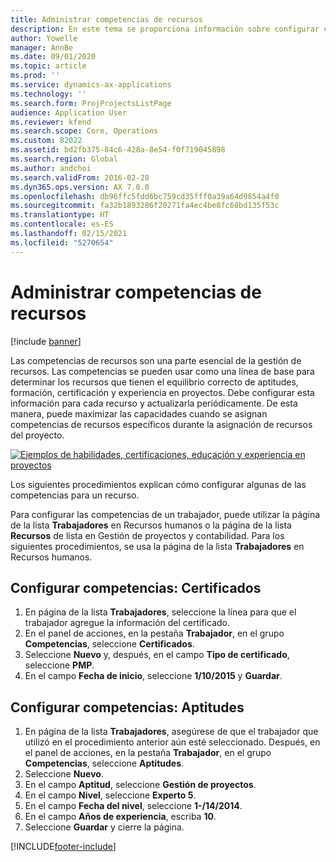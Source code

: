 ```yaml
---
title: Administrar competencias de recursos
description: En este tema se proporciona información sobre configurar competencias para recursos de proyecto.
author: Yowelle
manager: AnnBe
ms.date: 09/01/2020
ms.topic: article
ms.prod: ''
ms.service: dynamics-ax-applications
ms.technology: ''
ms.search.form: ProjProjectsListPage
audience: Application User
ms.reviewer: kfend
ms.search.scope: Core, Operations
ms.custom: 82022
ms.assetid: bd2fb375-84c6-428a-8e54-f0f719045898
ms.search.region: Global
ms.author: andchoi
ms.search.validFrom: 2016-02-28
ms.dyn365.ops.version: AX 7.0.0
ms.openlocfilehash: db96ffc5fdd6bc759cd35fff0a39a64d9854a4f0
ms.sourcegitcommit: fa32b1893286f20271fa4ec4be8fc68bd135f53c
ms.translationtype: HT
ms.contentlocale: es-ES
ms.lasthandoff: 02/15/2021
ms.locfileid: "5270654"
---
```

# <a name="manage-resource-competencies"></a>Administrar competencias de recursos

[!include [banner](../includes/banner.md)]

Las competencias de recursos son una parte esencial de la gestión de recursos. Las competencias se pueden usar como una línea de base para determinar los recursos que tienen el equilibrio correcto de aptitudes, formación, certificación y experiencia en proyectos. Debe configurar esta información para cada recurso y actualizarla periódicamente. De esta manera, puede maximizar las capacidades cuando se asignan competencias de recursos específicos durante la asignación de recursos del proyecto.

[![Ejemplos de habilidades, certificaciones, educación y experiencia en proyectos](./media/projectresourcing06-1024x383.jpg)](./media/projectresourcing06.jpg)

Los siguientes procedimientos explican cómo configurar algunas de las competencias para un recurso.

Para configurar las competencias de un trabajador, puede utilizar la página de la lista **Trabajadores** en Recursos humanos o la página de la lista **Recursos** de lista en Gestión de proyectos y contabilidad. Para los siguientes procedimientos, se usa la página de la lista **Trabajadores** en Recursos humanos.

## <a name="set-up-competencies-certificates"></a>Configurar competencias: Certificados

1. En página de la lista **Trabajadores**, seleccione la línea para que el trabajador agregue la información del certificado.
2. En el panel de acciones, en la pestaña **Trabajador**, en el grupo **Competencias**, seleccione **Certificados**.
3. Seleccione **Nuevo** y, después, en el campo **Tipo de certificado**, seleccione **PMP**.
4. En el campo **Fecha de inicio**, seleccione **1/10/2015** y **Guardar**.

## <a name="set-up-competencies-skills"></a>Configurar competencias: Aptitudes

1. En página de la lista **Trabajadores**, asegúrese de que el trabajador que utilizó en el procedimiento anterior aún esté seleccionado. Después, en el panel de acciones, en la pestaña **Trabajador**, en el grupo **Competencias**, seleccione **Aptitudes**.
2. Seleccione **Nuevo**.
3. En el campo **Aptitud**, seleccione **Gestión de proyectos**.
4. En el campo **Nivel**, seleccione **Experto 5**.
5. En el campo **Fecha del nivel**, seleccione **1-/14/2014**.
6. En el campo **Años de experiencia**, escriba **10**.
7. Seleccione **Guardar** y cierre la página.


[!INCLUDE[footer-include](../includes/footer-banner.md)]